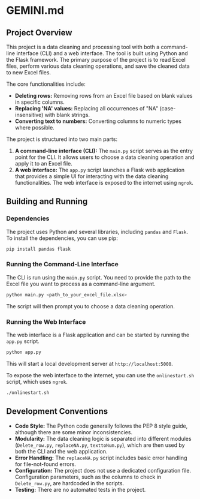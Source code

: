 
# GEMINI.md

## Project Overview

This project is a data cleaning and processing tool with both a command-line interface (CLI) and a web interface. The tool is built using Python and the Flask framework. The primary purpose of the project is to read Excel files, perform various data cleaning operations, and save the cleaned data to new Excel files.

The core functionalities include:
*   **Deleting rows:** Removing rows from an Excel file based on blank values in specific columns.
*   **Replacing 'NA' values:** Replacing all occurrences of "NA" (case-insensitive) with blank strings.
*   **Converting text to numbers:** Converting columns to numeric types where possible.

The project is structured into two main parts:
1.  **A command-line interface (CLI):** The `main.py` script serves as the entry point for the CLI. It allows users to choose a data cleaning operation and apply it to an Excel file.
2.  **A web interface:** The `app.py` script launches a Flask web application that provides a simple UI for interacting with the data cleaning functionalities. The web interface is exposed to the internet using `ngrok`.

## Building and Running

### Dependencies

The project uses Python and several libraries, including `pandas` and `Flask`. To install the dependencies, you can use pip:

```bash
pip install pandas flask
```

### Running the Command-Line Interface

The CLI is run using the `main.py` script. You need to provide the path to the Excel file you want to process as a command-line argument.

```bash
python main.py <path_to_your_excel_file.xlsx>
```

The script will then prompt you to choose a data cleaning operation.

### Running the Web Interface

The web interface is a Flask application and can be started by running the `app.py` script.

```bash
python app.py
```

This will start a local development server at `http://localhost:5000`.

To expose the web interface to the internet, you can use the `onlinestart.sh` script, which uses `ngrok`.

```bash
./onlinestart.sh
```

## Development Conventions

*   **Code Style:** The Python code generally follows the PEP 8 style guide, although there are some minor inconsistencies.
*   **Modularity:** The data cleaning logic is separated into different modules (`Delete_row.py`, `replaceNA.py`, `texttoNum.py`), which are then used by both the CLI and the web application.
*   **Error Handling:** The `replaceNA.py` script includes basic error handling for file-not-found errors.
*   **Configuration:** The project does not use a dedicated configuration file. Configuration parameters, such as the columns to check in `Delete_row.py`, are hardcoded in the scripts.
*   **Testing:** There are no automated tests in the project.

